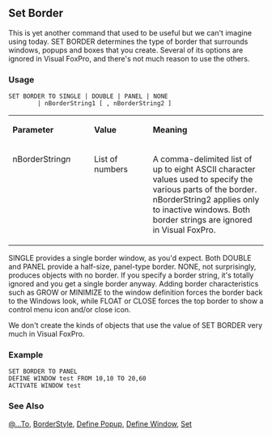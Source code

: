 ## Set Border

This is yet another command that used to be useful but we can't imagine using today. SET BORDER determines the type of border that surrounds windows, popups and boxes that you create. Several of its options are ignored in Visual FoxPro, and there's not much reason to use the others.

### Usage

```foxpro
SET BORDER TO SINGLE | DOUBLE | PANEL | NONE
        | nBorderString1 [ , nBorderString2 ]
```
<table>
<tr>
  <td width="32%" valign="top">
  <p><b>Parameter</b></p>
  </td>
  <td width=23% valign=top>
  <p><b>Value</b></p>
  </td>
  <td width=45% valign=top>
  <p><b>Meaning</b></p>
  </td>
 </tr>
<tr>
  <td width="32%" valign="top">
  <p>nBorderString<i>n</i></p>
  </td>
  <td width=23% valign=top>
  <p>List of numbers</p>
  </td>
  <td width=45% valign=top>
  <p>A comma-delimited list of up to eight ASCII character values used to specify the various parts of the border. nBorderString2 applies only to inactive windows. Both border strings are ignored in Visual FoxPro.</p>
  </td>
 </tr>
</table>

SINGLE provides a single border window, as you'd expect. Both DOUBLE and PANEL provide a half-size, panel-type border. NONE, not surprisingly, produces objects with no border. If you specify a border string, it's totally ignored and you get a single border anyway. Adding border characteristics such as GROW or MINIMIZE to the window definition forces the border back to the Windows look, while FLOAT or CLOSE forces the top border to show a control menu icon and/or close icon.

We don't create the kinds of objects that use the value of SET BORDER very much in Visual FoxPro.

### Example

```foxpro
SET BORDER TO PANEL
DEFINE WINDOW test FROM 10,10 TO 20,60
ACTIVATE WINDOW test
```
### See Also

[@...To](s4g178.md), [BorderStyle](s4g337.md), [Define Popup](s4g098.md), [Define Window](s4g257.md), [Set](s4g126.md)